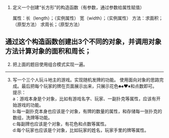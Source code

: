 1. 定义一个创建“长方形”的构造函数（有参数，通过参数给属性赋值）

    属性：长（length）；（实例属性）
    	 宽（width）；（实例属性）
    方法：求面积；（原型方法）
    	  求周长；（原型方法）



通过这个构造函数创建出3个不同的对象，并调用对象方法计算对象的面积和周长；
---
2. 把上面的题目使用组合模式实现一遍。

---
3. 写一个三个人玩斗地主的游戏。实现随机发牌的功能。  使用面向对象的思路完成。最后把每个玩家的牌在页面展示出来，只展示花色♣️♠️♥️♦️和点数即可。      
    提示：      
   a：游戏本身是个对象，比如有游戏名字、玩家、一副扑克等属性，应该有开始游戏的功能。    
   b:每一副扑克本身也应该是个对象，有牌的数量的属性，和存储每一张扑克的数组，洗牌等功能。     
   c:每副牌也应该是个对象，有花色和点数等属性。     
   d:每个玩家也应该是个对象，比如玩家的姓名，玩家手里的牌等属性。

   ​
